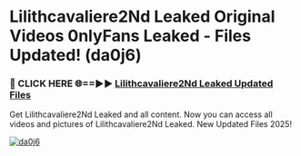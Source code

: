 # Lilithcavaliere2Nd Leaked Original Videos 0nlyFans Leaked - Files Updated! (da0j6)

<h3>🔴 CLICK HERE 🌐==►► <a href="https://tinyurl.com/2m67pmp6" rel="nofollow">Lilithcavaliere2Nd Leaked Updated Files</a></h3>

Get Lilithcavaliere2Nd Leaked and all content. Now you can access all videos and pictures of Lilithcavaliere2Nd Leaked. New Updated Files 2025!

[![da0j6](https://i.imgur.com/H4QAA4z.gif)](https://tinyurl.com/2m67pmp6)